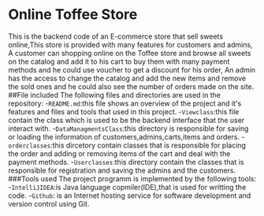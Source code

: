 # Online Toffee Store
This is the backend code of an E-commerce store that sell sweets online,This store is provided with many features for customers and admins,
A customer can shopping online on the Toffee store and browse all sweets on the catalog and add it to his cart to buy them with many payment methods and he could use voucher to get a discount for his order,
An admin has the access to change the catalog and add the new items and remove the sold ones and he could also see the number of orders made on the site.
##File included
The following files and directories are used in the repository:
-`README.md`:this file shows an overview of the project and it's features and files and tools that used in this project.
-`Viewclass`:this file contain the class which is used to be the backend interface that the user interact with.
-`DataManagmentsClass`:this directory is responsible for saving or loading the information of customers,admins,carts,items and orders. 
-`orderclasses`:this dircetory contain classes that is responsible for placing the order and adding or removing items of the cart and deal with the payment methods.
-`Userclasses`:this directory contain the classes that is responsible for registration and saving the admins and the customers.
###Tools used
The project programm is implemented by the following tools:
-`IntelliJIDEA`:is Java language copmiler(IDE),that is used for writting the code.
-`Github`: is an Internet hosting service for software development and version control using Git.
